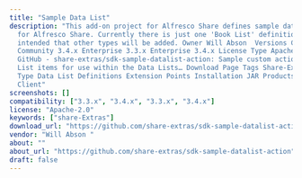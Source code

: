 ```yaml
---
title: "Sample Data List"
description: "This add-on project for Alfresco Share defines sample data list definitions
  for Alfresco Share. Currently there is just one 'Book List' definition but it is
  intended that other types will be added. Owner Will Abson ‌ Versions Community 3.3.x
  Community 3.4.x Enterprise 3.3.x Enterprise 3.4.x License Type Apache Project Page
  GitHub - share-extras/sdk-sample-datalist-action: Sample custom action for Data
  List items for use within the Data Lists… Download Page Tags Share-Extras Component
  Type Data List Definitions Extension Points Installation JAR Products Share Web
  Client"
screenshots: []
compatibility: ["3.3.x", "3.4.x", "3.3.x", "3.4.x"]
license: "Apache-2.0"
keywords: ["share-Extras"]
download_url: "https://github.com/share-extras/sdk-sample-datalist-action"
vendor: "Will Abson ‌"
about: ""
about_url: "https://github.com/share-extras/sdk-sample-datalist-action"
draft: false
---
```

